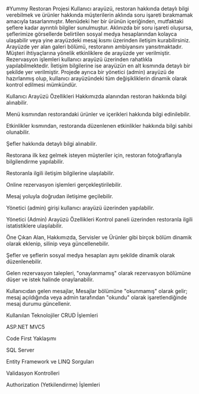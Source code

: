 

#Yummy Restoran Projesi 
Kullanıcı arayüzü, restoran hakkında detaylı bilgi verebilmek ve ürünler hakkında müşterilerin aklında soru işareti bırakmamak amacıyla tasarlanmıştır.
Menüdeki her bir ürünün içeriğinden, mutfaktaki şeflere kadar ayrıntılı bilgiler sunulmuştur. Aklınızda bir soru işareti oluşursa, şeflerimize görsellerde belirtilen sosyal medya hesaplarından kolayca ulaşabilir veya yine arayüzdeki mesaj kısmı üzerinden iletişim kurabilirsiniz.
Arayüzde yer alan galeri bölümü, restoranın ambiyansını yansıtmaktadır. Müşteri ihtiyaçlarına yönelik etkinliklere de arayüzde yer verilmiştir.
Rezervasyon işlemleri kullanıcı arayüzü üzerinden rahatlıkla yapılabilmektedir. İletişim bilgilerine ise arayüzün en alt kısmında detaylı bir şekilde yer verilmiştir.
Projede ayrıca bir yönetici (admin) arayüzü de hazırlanmış olup, kullanıcı arayüzündeki tüm değişikliklerin dinamik olarak kontrol edilmesi mümkündür.

Kullanıcı Arayüzü Özellikleri
Hakkımızda alanından restoran hakkında bilgi alınabilir.

Menü kısmından restorandaki ürünler ve içerikleri hakkında bilgi edinilebilir.

Etkinlikler kısmından, restoranda düzenlenen etkinlikler hakkında bilgi sahibi olunabilir.

Şefler hakkında detaylı bilgi alınabilir.

Restorana ilk kez gelmek isteyen müşteriler için, restoran fotoğraflarıyla bilgilendirme yapılabilir.

Restoranla ilgili iletişim bilgilerine ulaşılabilir.

Online rezervasyon işlemleri gerçekleştirilebilir.

Mesaj yoluyla doğrudan iletişime geçilebilir.

Yönetici (admin) girişi kullanıcı arayüzü üzerinden yapılabilir.

Yönetici (Admin) Arayüzü Özellikleri
Kontrol paneli üzerinden restoranla ilgili istatistiklere ulaşılabilir.

Öne Çıkan Alan, Hakkımızda, Servisler ve Ürünler gibi birçok bölüm dinamik olarak eklenip, silinip veya güncellenebilir.

Şefler ve şeflerin sosyal medya hesapları aynı şekilde dinamik olarak düzenlenebilir.

Gelen rezervasyon talepleri, "onaylanmamış" olarak rezervasyon bölümüne düşer ve istek halinde onaylanabilir.

Kullanıcıdan gelen mesajlar, Mesajlar bölümüne "okunmamış" olarak gelir; mesaj açıldığında veya admin tarafından "okundu" olarak işaretlendiğinde mesaj durumu güncellenir.

Kullanılan Teknolojiler
CRUD İşlemleri

ASP.NET MVC5

Code First Yaklaşımı

SQL Server

Entity Framework ve LINQ Sorguları

Validasyon Kontrolleri

Authorization (Yetkilendirme) İşlemleri
